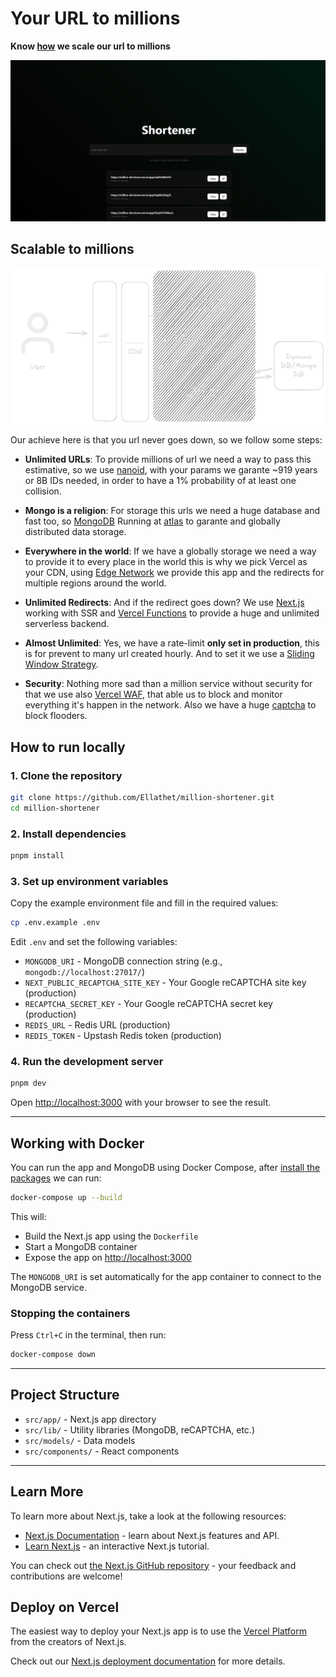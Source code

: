 # Your URL to millions
**Know [how](#scalable-way) we scale our url to millions**

![alt text](./assets/screenshot.png)

## Scalable to millions

![alt text](./assets/system-design.png)

Our achieve here is that you url never goes down, so we follow some steps:

- **Unlimited URLs**: To provide millions of url we need a way to pass this estimative, so we use [nanoid](https://github.com/ai/nanoid), with your params we garante ~919 years or 8B IDs needed, in order to have a 1% probability of at least one collision.

- **Mongo is a religion**: For storage this urls we need a huge database and fast too, so [MongoDB](https://www.mongodb.com/) Running at [atlas](https://www.mongodb.com/products/platform/atlas-database) to garante and globally distributed data storage.

- **Everywhere in the world**: If we have a globally storage we need a way to provide it to every place in the world this is why we pick Vercel as your CDN, using [Edge Network](https://vercel.com/docs/edge-network) we provide this app and the redirects for multiple regions around the world.

- **Unlimited Redirects**: And if the redirect goes down? We use [Next.js](https://nextjs.org/) working with SSR and [Vercel Functions](https://vercel.com/docs/functions) to provide a huge and unlimited serverless backend.

- **Almost Unlimited**: Yes, we have a rate-limit **only set in production**, this is for prevent to many url created hourly. And to set it we use a [Sliding Window Strategy](https://upstash.com/docs/redis/sdks/ratelimit-ts/algorithms#sliding-window).

- **Security**: Nothing more sad than a million service without security for that we use also [Vercel WAF](https://vercel.com/docs/vercel-firewall/vercel-waf), that able us to block and monitor everything it's happen in the network. Also we have a huge [captcha](https://developers.google.com/recaptcha?hl=pt-br) to block flooders. 

## How to run locally

### 1. Clone the repository

```bash
git clone https://github.com/Ellathet/million-shortener.git
cd million-shortener
```

### 2. Install dependencies

```bash
pnpm install
```

### 3. Set up environment variables

Copy the example environment file and fill in the required values:

```bash
cp .env.example .env
```

Edit `.env` and set the following variables:

- `MONGODB_URI` - MongoDB connection string (e.g., `mongodb://localhost:27017/`)
- `NEXT_PUBLIC_RECAPTCHA_SITE_KEY` - Your Google reCAPTCHA site key (production)
- `RECAPTCHA_SECRET_KEY` - Your Google reCAPTCHA secret key (production)
- `REDIS_URL` - Redis URL (production)
- `REDIS_TOKEN` - Upstash Redis token (production)

### 4. Run the development server

```bash
pnpm dev
```

Open [http://localhost:3000](http://localhost:3000) with your browser to see the result.

---

## Working with Docker

You can run the app and MongoDB using Docker Compose, after [install the packages](#2.-install-dependencies) we can run:

```bash
docker-compose up --build
```

This will:
- Build the Next.js app using the `Dockerfile`
- Start a MongoDB container
- Expose the app on [http://localhost:3000](http://localhost:3000)

The `MONGODB_URI` is set automatically for the app container to connect to the MongoDB service.

### Stopping the containers

Press `Ctrl+C` in the terminal, then run:

```bash
docker-compose down
```

---

## Project Structure

- `src/app/` - Next.js app directory
- `src/lib/` - Utility libraries (MongoDB, reCAPTCHA, etc.)
- `src/models/` - Data models
- `src/components/` - React components

---

## Learn More

To learn more about Next.js, take a look at the following resources:

- [Next.js Documentation](https://nextjs.org/docs) - learn about Next.js features and API.
- [Learn Next.js](https://nextjs.org/learn) - an interactive Next.js tutorial.

You can check out [the Next.js GitHub repository](https://github.com/vercel/next.js) - your feedback and contributions are welcome!

## Deploy on Vercel

The easiest way to deploy your Next.js app is to use the [Vercel Platform](https://vercel.com/new?utm_medium=default-template&filter=next.js&utm_source=create-next-app&utm_campaign=create-next-app-readme) from the creators of Next.js.

Check out our [Next.js deployment documentation](https://nextjs.org/docs/app/building-your-application/deploying) for more details.
